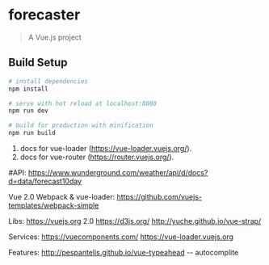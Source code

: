 # forecaster

> A Vue.js project

## Build Setup

``` bash
# install dependencies
npm install

# serve with hot reload at localhost:8080
npm run dev

# build for production with minification
npm run build
```

1. docs for vue-loader (https://vue-loader.vuejs.org/).
2. docs for vue-router (https://router.vuejs.org/).


#API: https://www.wunderground.com/weather/api/d/docs?d=data/forecast10day



Vue 2.0 Webpack & vue-loader:
https://github.com/vuejs-templates/webpack-simple

Libs:
https://vuejs.org 2.0
https://d3js.org/
http://yuche.github.io/vue-strap/

Services:
https://vuecomponents.com/
https://vue-loader.vuejs.org

Features:
http://pespantelis.github.io/vue-typeahead -- autocomplite
